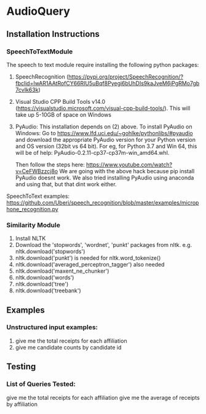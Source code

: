 # AudioQuery

## Installation Instructions
### SpeechToTextModule
The speech to text module require installing the following python packages:
1. SpeechRecognition (https://pypi.org/project/SpeechRecognition/?fbclid=IwAR1AAtRofCY66RIU5uBqf8Pyegi6bUhDIs9kaJveM6jPgRMo7gb7cvIk63k)
2. Visual Studio CPP Build Tools v14.0 (https://visualstudio.microsoft.com/visual-cpp-build-tools/). This will take up 5-10GB of         space on Windows
3. PyAudio: This installation depends on (2) above. To install PyAudio on Windows:
   Go to https://www.lfd.uci.edu/~gohlke/pythonlibs/#pyaudio and download the appropriate PyAudio version for 
   your Python version and OS version (32bit vs 64 bit). For eg, for Python 3.7 and Win 64, this will be of help: PyAudio-0.2.11-cp37-cp37m-win_amd64.whl.
   
   Then follow the steps here: https://www.youtube.com/watch?v=CeFWBzzcj8o
   We are going with the above hack because pip install PyAudio doesnt work. We also tried installing PyAudio using anaconda 
   and using that, but that dint work either.

SpeechToText examples: https://github.com/Uberi/speech_recognition/blob/master/examples/microphone_recognition.py

### Similarity Module
1. Install NLTK
2. Download the 'stopwords', 'wordnet', 'punkt' packages from nltk.
    e.g. nltk.download('stopwords')
3. nltk.download('punkt') is needed for nltk.word_tokenize()
4. nltk.download('averaged_perceptron_tagger') also needed
5. nltk.download('maxent_ne_chunker')
6. nltk.download('words')
7. nltk.download('tree') 
8. nltk.download('treebank')


## Examples
### Unstructured input examples:
1. give me the total receipts for each affiliation
2. give me candidate counts by candidate id


## Testing
### List of Queries Tested:
give me the total receipts for each affiliation
give me the average of receipts by affiliation


